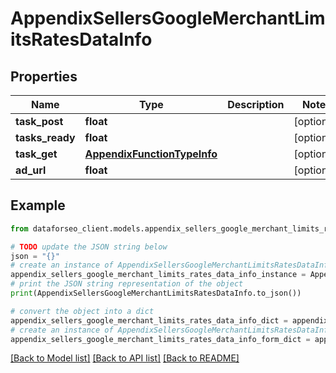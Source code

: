 # AppendixSellersGoogleMerchantLimitsRatesDataInfo


## Properties

Name | Type | Description | Notes
------------ | ------------- | ------------- | -------------
**task_post** | **float** |  | [optional] 
**tasks_ready** | **float** |  | [optional] 
**task_get** | [**AppendixFunctionTypeInfo**](AppendixFunctionTypeInfo.md) |  | [optional] 
**ad_url** | **float** |  | [optional] 

## Example

```python
from dataforseo_client.models.appendix_sellers_google_merchant_limits_rates_data_info import AppendixSellersGoogleMerchantLimitsRatesDataInfo

# TODO update the JSON string below
json = "{}"
# create an instance of AppendixSellersGoogleMerchantLimitsRatesDataInfo from a JSON string
appendix_sellers_google_merchant_limits_rates_data_info_instance = AppendixSellersGoogleMerchantLimitsRatesDataInfo.from_json(json)
# print the JSON string representation of the object
print(AppendixSellersGoogleMerchantLimitsRatesDataInfo.to_json())

# convert the object into a dict
appendix_sellers_google_merchant_limits_rates_data_info_dict = appendix_sellers_google_merchant_limits_rates_data_info_instance.to_dict()
# create an instance of AppendixSellersGoogleMerchantLimitsRatesDataInfo from a dict
appendix_sellers_google_merchant_limits_rates_data_info_form_dict = appendix_sellers_google_merchant_limits_rates_data_info.from_dict(appendix_sellers_google_merchant_limits_rates_data_info_dict)
```
[[Back to Model list]](../README.md#documentation-for-models) [[Back to API list]](../README.md#documentation-for-api-endpoints) [[Back to README]](../README.md)


